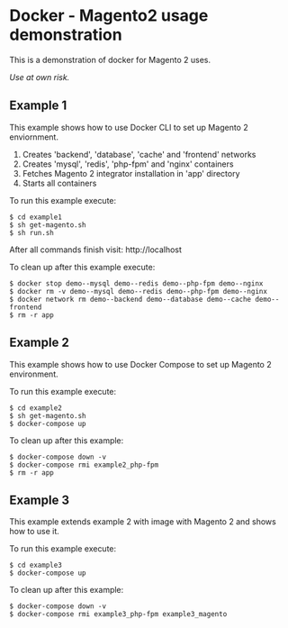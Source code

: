 # Docker - Magento2 usage demonstration

This is a demonstration of docker for Magento 2 uses.

*Use at own risk.*

## Example 1

This example shows how to use Docker CLI to set up Magento 2 enviornment.

1. Creates 'backend', 'database', 'cache' and 'frontend' networks
2. Creates 'mysql', 'redis', 'php-fpm' and 'nginx' containers
3. Fetches Magento 2 integrator installation in 'app' directory
4. Starts all containers

To run this example execute:

```
$ cd example1
$ sh get-magento.sh
$ sh run.sh
```

After all commands finish visit: http://localhost

To clean up after this example execute:

```
$ docker stop demo--mysql demo--redis demo--php-fpm demo--nginx
$ docker rm -v demo--mysql demo--redis demo--php-fpm demo--nginx
$ docker network rm demo--backend demo--database demo--cache demo--frontend
$ rm -r app
```

## Example 2

This example shows how to use Docker Compose to set up Magento 2 environment.

To run this example execute:

```
$ cd example2
$ sh get-magento.sh
$ docker-compose up
```

To clean up after this example:

```
$ docker-compose down -v
$ docker-compose rmi example2_php-fpm
$ rm -r app
```

## Example 3

This example extends example 2 with image with Magento 2 and shows how to use it.

To run this example execute:

```
$ cd example3
$ docker-compose up
```

To clean up after this example:

```
$ docker-compose down -v
$ docker-compose rmi example3_php-fpm example3_magento
```
